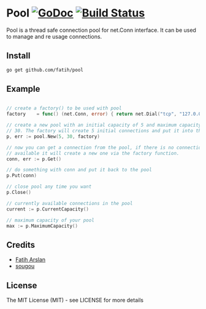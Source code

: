 # Pool [![GoDoc](https://godoc.org/github.com/fatih/pool?status.png)](http://godoc.org/github.com/fatih/pool) [![Build Status](https://travis-ci.org/fatih/pool.png)](https://travis-ci.org/fatih/pool)


Pool is a thread safe connection pool for net.Conn interface. It can be used
to manage and re usage connections.

## Install

```bash
go get github.com/fatih/pool
```

## Example

```go

// create a factory() to be used with pool
factory    = func() (net.Conn, error) { return net.Dial("tcp", "127.0.0.1:4000") }

// create a new pool with an initial capacity of 5 and maximum capacity of
// 30. The factory will create 5 initial connections and put it into the pool
p, err := pool.New(5, 30, factory)

// now you can get a connection from the pool, if there is no connection
// available it will create a new one via the factory function.
conn, err := p.Get()

// do something with conn and put it back to the pool
p.Put(conn)

// close pool any time you want
p.Close()

// currently available connections in the pool
current := p.CurrentCapacity()

// maximum capacity of your pool
max := p.MaximumCapacity()
```


## Credits

 * [Fatih Arslan](https://github.com/fatih)
 * [sougou](https://github.com/sougou)

## License

The MIT License (MIT) - see LICENSE for more details
